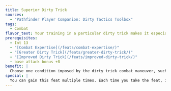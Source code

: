 ```yaml
---
title: Superior Dirty Trick
sources:
  - "Pathfinder Player Companion: Dirty Tactics Toolbox"
tags:
  - Combat
flavor_text: Your training in a particular dirty trick makes it especially effective.
prerequisites:
  - Int 13
  - "[Combat Expertise](/feats/combat-expertise/)"
  - "[Greater Dirty Trick](/feats/greater-dirty-trick/)"
  - "[Improved Dirty Trick](/feats/improved-dirty-trick/)"
  - base attack bonus +8
benefit: |
  Choose one condition imposed by the dirty trick combat maneuver, such as blinded or entangled. The target must spend a full-round action in order to remove that condition.
special: |
  You can gain this feat multiple times. Each time you take the feat, it applies to a different condition.
---
```

